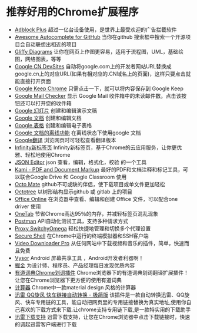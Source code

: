 # 推荐好用的Chrome扩展程序



- [Adblock Plus](https://chrome.google.com/webstore/detail/adblock-plus/cfhdojbkjhnklbpkdaibdccddilifddb) 超过一亿台设备使用，是世界上最受欢迎的广告拦截软件
- [Awesome Autocomplete for GitHub](https://chrome.google.com/webstore/detail/awesome-autocomplete-for/djkfdjpoelphhdclfjhnffmnlnoknfnd) 当你在github 搜索框中搜索一个开源项目会自动联想出相近的项目
- [Gliffy Diagrams](https://chrome.google.com/webstore/detail/gliffy-diagrams/bhmicilclplefnflapjmnngmkkkkpfad) 让你在网页上作图更容易，适用于流程图，UML，基础绘图，网络图表，等等
- [Google CN DevSites](https://chrome.google.com/webstore/detail/google-cn-devsites/lgfkdmijgggnkoocgaenihkioidaejhd) 自动将google.com上的开发者网站URL替换成google.cn上的对应URL(如果有相对应的.CN域名上的页面)，这样只要点击就能直接打开页面
- [Google Keep Chrome](https://chrome.google.com/webstore/detail/google-keep-chrome-extens/lpcaedmchfhocbbapmcbpinfpgnhiddi) 只需点击一下，就可以将内容保存到 Google Keep
- [Google Mail Checker](https://chrome.google.com/webstore/detail/google-mail-checker/mihcahmgecmbnbcchbopgniflfhgnkff) 显示 Google Mail 收件箱中的未读邮件数。点击该按钮还可以打开您的收件箱
- [Google 幻灯片](https://chrome.google.com/webstore/detail/google-slides/aapocclcgogkmnckokdopfmhonfmgoek) 创建和编辑演示文稿
- [Google 文档](https://chrome.google.com/webstore/detail/google-docs/aohghmighlieiainnegkcijnfilokake) 创建和编辑文档
- [Google 表格](https://chrome.google.com/webstore/detail/google-sheets/felcaaldnbdncclmgdcncolpebgiejap) 创建和编辑电子表格
- [Google 文档的离线功能](https://chrome.google.com/webstore/detail/google-docs-offline/ghbmnnjooekpmoecnnnilnnbdlolhkhi) 在离线状态下使用google 文档
- [Google翻译](https://chrome.google.com/webstore/detail/google-translate/aapbdbdomjkkjkaonfhkkikfgjllcleb) 浏览网页时可轻松查看翻译版本
- [Infinity新标签页](https://chrome.google.com/webstore/detail/infinity-new-tab/dbfmnekepjoapopniengjbcpnbljalfg) Infinity新标签页，基于Chrome的云应用服务，让你更优雅、轻松地使用Chrome
- [JSON Editor](https://chrome.google.com/webstore/detail/json-editor/lhkmoheomjbkfloacpgllgjcamhihfaj) json 查看，编辑，格式化，校验 的一个工具
- [Kami - PDF and Document Markup](https://www.kamihq.com/) 最好的PDF和文档注释和标记工具，可以联合Google Drive 和 Google Classroom 使用
- [Octo Mate](https://chrome.google.com/webstore/detail/octo-mate/baggcehellihkglakjnmnhpnjmkbmpkf) github不可或缺的伴侣，使下载项目或单文件更加轻松
- [Octotree](https://chrome.google.com/webstore/detail/octotree/bkhaagjahfmjljalopjnoealnfndnagc?hl=en-US) 以树形结构显示github 或 gitlab 上的项目
- [Office Online](https://chrome.google.com/webstore/detail/office-online/ndjpnladcallmjemlbaebfadecfhkepb) 在浏览器中查看、编辑和创建 Office 文件，可以配合one driver 使用
- [OneTab](https://chrome.google.com/webstore/detail/onetab/chphlpgkkbolifaimnlloiipkdnihall) 节省Chrome高达95％的内存，并减轻标签页混乱现象
- [Postman](https://chrome.google.com/webstore/detail/postman/fhbjgbiflinjbdggehcddcbncdddomop) API自动化测试工具，支持多种请求方式
- [Proxy SwitchyOmega](https://chrome.google.com/webstore/detail/proxy-switchyomega/padekgcemlokbadohgkifijomclgjgif) 轻松快捷地管理和切换多个代理设置
- [Secure Shell](https://chrome.google.com/webstore/detail/secure-shell/pnhechapfaindjhompbnflcldabbghjo) 在Chrome中运行的终端模拟器和SSH客户端
- [Video Downloader Pro](https://chrome.google.com/webstore/detail/video-downloader-pro/ilppkoakomgpcblpemgbloapenijdcho) 从任何网站中下载视频和音乐的插件，简单，快速而且免费
- [Vysor](https://chrome.google.com/webstore/detail/vysor/gidgenkbbabolejbgbpnhbimgjbffefm) Android 屏幕共享工具 ，Android开发者利器啊！
- [掘金](https://chrome.google.com/webstore/detail/%E6%8E%98%E9%87%91/lecdifefmmfjnjjinhaennhdlmcaeeeb) 为设计师、程序员、产品经理每日发现优质内容
- [有道词典Chrome划词插件](https://chrome.google.com/webstore/detail/%E6%9C%89%E9%81%93%E8%AF%8D%E5%85%B8chrome%E5%88%92%E8%AF%8D%E6%8F%92%E4%BB%B6/eopjamdnofihpioajgfdikhhbobonhbb) Chrome浏览器下的有道词典划词翻译扩展插件！让您在Chrome浏览器下更方便的使用有道词典
- [计算器](https://chrome.google.com/webstore/detail/calculator/joodangkbfjnajiiifokapkpmhfnpleo) Chrome中一款material design 风格的计算器
- [迅雷 QQ旋风 快车链接自动转换 - 极简版](https://chrome.google.com/webstore/detail/%E8%BF%85%E9%9B%B7-qq%E6%97%8B%E9%A3%8E-%E5%BF%AB%E8%BD%A6%E9%93%BE%E6%8E%A5%E8%87%AA%E5%8A%A8%E8%BD%AC%E6%8D%A2-%E6%9E%81%E7%AE%80%E7%89%88/ijacdiajfhmmglphbglbgjjldcpfkglj) 该插件是一款自动转换迅雷、QQ旋风、快车专用链的工具，能自动把网页里的专用链接替换为真实地址,使用你自己喜欢的下载方式来下载.让chrome支持专用链下载,是一款特实用的下载助手
- [迅雷下载支持](https://chrome.google.com/webstore/detail/%E8%BF%85%E9%9B%B7%E4%B8%8B%E8%BD%BD%E6%94%AF%E6%8C%81/bclmkgofhdgekpoamoialodjdloiilod) 迅雷下载支持，让您在Chrome浏览器中点击下载链接时，快速的调起迅雷客户端进行下载